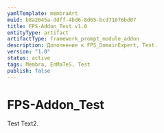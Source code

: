 ```yaml
---
yamlTemplate: membraArt
muid: b8a2045a-ddff-4bd6-8d65-bcd71076bd07
title: FPS-Addon_Test v1.0
entityType: artifact
artifactType: framework_prompt_module_addon
description: Дополнение к FPS_DomainExpert, Test.
version: "1.0"
status: active
tags: Membra, EnMaTeS, Test
publish: false
---
```


# FPS-Addon_Test

Test Text2.